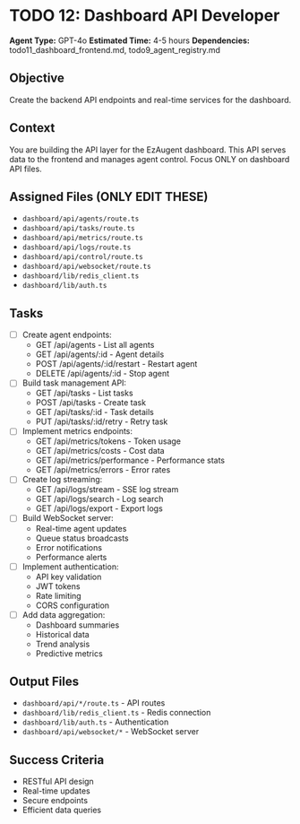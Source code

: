 # TODO 12: Dashboard API Developer
**Agent Type:** GPT-4o
**Estimated Time:** 4-5 hours
**Dependencies:** todo11_dashboard_frontend.md, todo9_agent_registry.md

## Objective
Create the backend API endpoints and real-time services for the dashboard.

## Context
You are building the API layer for the EzAugent dashboard. This API serves data to the frontend and manages agent control. Focus ONLY on dashboard API files.

## Assigned Files (ONLY EDIT THESE)
- `dashboard/api/agents/route.ts`
- `dashboard/api/tasks/route.ts`
- `dashboard/api/metrics/route.ts`
- `dashboard/api/logs/route.ts`
- `dashboard/api/control/route.ts`
- `dashboard/api/websocket/route.ts`
- `dashboard/lib/redis_client.ts`
- `dashboard/lib/auth.ts`

## Tasks
- [ ] Create agent endpoints:
  - GET /api/agents - List all agents
  - GET /api/agents/:id - Agent details
  - POST /api/agents/:id/restart - Restart agent
  - DELETE /api/agents/:id - Stop agent
- [ ] Build task management API:
  - GET /api/tasks - List tasks
  - POST /api/tasks - Create task
  - GET /api/tasks/:id - Task details
  - PUT /api/tasks/:id/retry - Retry task
- [ ] Implement metrics endpoints:
  - GET /api/metrics/tokens - Token usage
  - GET /api/metrics/costs - Cost data
  - GET /api/metrics/performance - Performance stats
  - GET /api/metrics/errors - Error rates
- [ ] Create log streaming:
  - GET /api/logs/stream - SSE log stream
  - GET /api/logs/search - Log search
  - GET /api/logs/export - Export logs
- [ ] Build WebSocket server:
  - Real-time agent updates
  - Queue status broadcasts
  - Error notifications
  - Performance alerts
- [ ] Implement authentication:
  - API key validation
  - JWT tokens
  - Rate limiting
  - CORS configuration
- [ ] Add data aggregation:
  - Dashboard summaries
  - Historical data
  - Trend analysis
  - Predictive metrics

## Output Files
- `dashboard/api/*/route.ts` - API routes
- `dashboard/lib/redis_client.ts` - Redis connection
- `dashboard/lib/auth.ts` - Authentication
- `dashboard/api/websocket/*` - WebSocket server

## Success Criteria
- RESTful API design
- Real-time updates
- Secure endpoints
- Efficient data queries